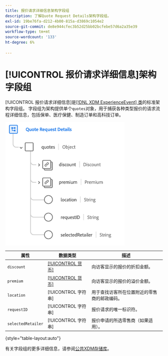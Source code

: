 ```yaml
---
title: 报价请求详细信息架构字段组
description: 了解Quote Request Details架构字段组。
exl-id: 19be76fa-d212-4b00-815a-d3869c1054e2
source-git-commit: de8e944cfec3b52d25bb02bcfebe57d6a2a35e39
workflow-type: tm+mt
source-wordcount: '133'
ht-degree: 6%

---
```


# [!UICONTROL 报价请求详细信息]架构字段组

[!UICONTROL 报价请求详细信息]是[[!DNL XDM ExperienceEvent] 类](../../classes/experienceevent.md)的标准架构字段组。 字段组为架构提供单个`quotes`对象，用于捕获各种类型报价的请求流程详细信息，包括保单、医疗保健、制造订单和高科技订单。

![](../../images/field-groups/quote-request-details.png)

| 属性 | 数据类型 | 描述 |
| --- | --- | --- |
| `discount` | [[!UICONTROL 货币]](../../data-types/currency.md) | 向访客显示的报价的折扣金额。 |
| `premium` | [[!UICONTROL 货币]](../../data-types/currency.md) | 向访客显示的报价的溢价金额。 |
| `location` | [!UICONTROL 字符串] | 用于查找访客所在位置附近的零售商的邮政编码。 |
| `requestID` | [!UICONTROL 字符串] | 报价请求的唯一标识符。 |
| `selectedRetailer` | [!UICONTROL 字符串] | 报价申请的所选零售商（如果适用）。 |

{style="table-layout:auto"}

有关字段组的更多详细信息，请参阅[公共XDM存储库](https://github.com/adobe/xdm/blob/master/docs/reference/fieldgroups/experience-event/experienceevent-quote-request-details.schema.json)。
